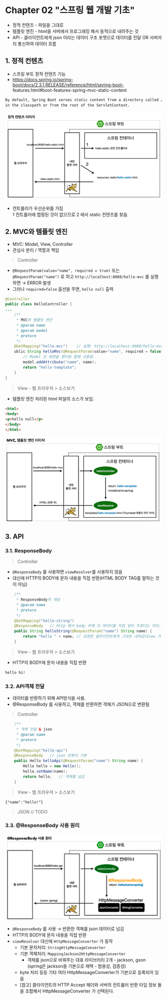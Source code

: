 # Chapter 02 "스프링 웹 개발 기초"

* 정적 컨텐츠 - 파일을 그대로
* 템플릿 엔진 - html을 서버에서 프로그래밍 해서 동적으로 내려주는 것
* API - 클라이언트에게 json 이라는 데이터 구조 포맷으로 데이터를 전달 OR 서버끼리 통신하여 데이터 흐름

## 1. 정적 컨텐츠

* 스프링 부트 정적 컨텐츠 기능
* https://docs.spring.io/spring-boot/docs/2.3.1.RELEASE/reference/html/spring-boot- features.html#boot-features-spring-mvc-static-content
```html
By default, Spring Boot serves static content from a directory called /static (or /public or /resources or /META-INF/resources) 
in the classpath or from the root of the ServletContext.
```
![정적컨텐츠](./resources/02-01.png)
* 컨트롤러가 우선순위를 가짐<br>
1 컨트롤러에 맵핑된 것이 없으므로 2 에서 static 컨텐츠를 찾음.

## 2. MVC와 템플릿 엔진
* MVC: Model, View, Controller
* 관심사 분리 / 역할과 책임

> Controller
* `@RequestParam(value="name", required = true)` 또는 `@RequestParam("name")` 로 하고 `http://localhost:8080/hello-mvc` 를 실행하면 → ERROR 발생
* 그러나 `required=false` 옵션을 주면, `hello null` 출력 
```java
@Controller
public class HelloController {
...
    /**
     * MVC와 템플릿 엔진
     * @param name
     * @param model
     * @return
     */
    @GetMapping("hello-mvc")    // 실행: http://localhost:8080/hello-mvc?name=spring
    ublic String helloMvc(@RequestParam(value="name", required = false) String name, Model model) {
        // Model 은 화면을 랜더링 할때 사용함.
        model.addAttribute("name", name);
        return "hello-template";
    }
}
```

> View - 웹 프라우저 > 소스보기
* 템플릿 엔진 처리된 html 파일의 소스가 보임.
```html
<html>
<body>
<p>hello null</p>
</body>
</html>
```

![MVC, 템플릿 엔진 이미지](./resources/02-02.png)

## 3. API

### 3.1. ResponseBody

> Controller

* `@ResponseBody` 를 사용하면 `viewResolver`를 사용하지 않음
* 대신에 HTTP의 BODY에 문자 내용을 직접 반환(HTML BODY TAG를 말하는 것이 아님)

```java
    /**
     * ResponseBody의 개념
     * @param name
     * @return
     */
    @GetMapping("hello-string")
    @ResponseBody   // http 에서 body 부에 이 데이터를 직접 넣어 주겠다는 의미.
    public String helloString(@RequestParam("name") String name) {
        return "hello " + name; // 요청한 클라이언트에게 그대로 내려감(View 가 없음)
    }
```

> View - 웹 프라우저 > 소스보기
* HTTP의 BODY에 문자 내용을 직접 반환
```html
hello hi!
```

### 3.2. API객체 전달

* 데이터를 반환하기 위해 API방식을 사용.
* @ResponseBody 를 사용하고, 객체를 반환하면 객체가 JSON으로 변환됨

> Controller
```java
    /**
     * 객체 전달 & json
     * @param name
     * @return
     */
    @GetMapping("hello-api")
    @ResponseBody   // json 반환이 기본
    public Hello helloApi(@RequestParam("name") String name) {
        Hello hello = new Hello();
        hello.setName(name);
        return hello;   // 객체를 넘김
    }
```

> View - 웹 프라우저 > 소스보기
```html
{"name":"hello!"}
```

> JSON // TODO

### 3.3. @ResponseBody 사용 원리

![@ResponseBody 사용 원리](./resources/02-03.png)

* `@ResponseBody` 를 사용 → 반환한 객체를 json 데이터로 넘김
* HTTP의 BODY에 문자 내용을 직접 반환
* `viewResolver` 대신에 `HttpMessageConverter` 가 동작
    * 기본 문자처리: `StringHttpMessageConverter`
    * 기본 객체처리: `MappingJackson2HttpMessageConverter`
        * 객체를 json으로 바꿔주는 대표 라이브러리 2개 - jackson, gson <br>
        (spring은 jackson을 기본으로 채택 - 범용성, 검증성)
    * byte 처리 등등 기타 여러 HttpMessageConverter가 기본으로 등록되어 있음
    * [참고] 클라이언트의 HTTP Accept 헤더와 서버의 컨트롤러 반환 타입 정보 둘을 조합해서 HttpMessageConverter 가 선택된다.




